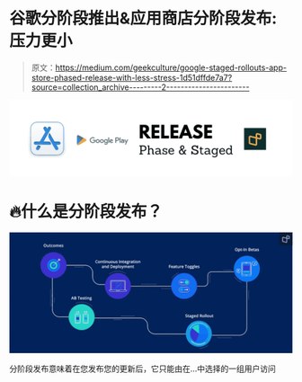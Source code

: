 # 谷歌分阶段推出&应用商店分阶段发布:压力更小

> 原文：<https://medium.com/geekculture/google-staged-rollouts-app-store-phased-release-with-less-stress-1d51dffde7a7?source=collection_archive---------2----------------------->

![](img/4efd0f61e395db8b3b63f892cef7e91c.png)

# 🔥什么是分阶段发布？

![](img/b5ddad7ecb753b9dd01f7068cea5593c.png)

分阶段发布意味着在您发布您的更新后，它只能由在…中选择的一组用户访问
